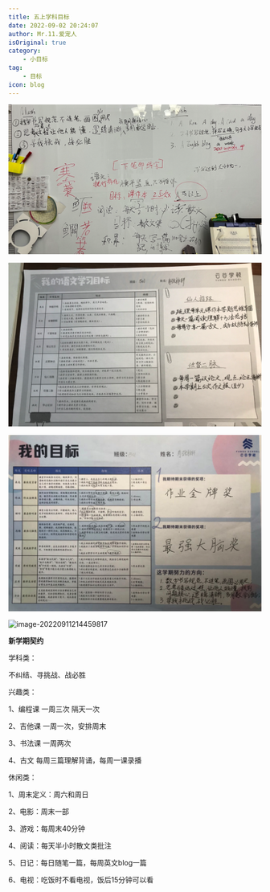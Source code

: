 ```yaml
---
title: 五上学科目标
date: 2022-09-02 20:24:07
author: Mr.11.爱宠人
isOriginal: true
category:
    - 小目标
tag:
    - 目标
icon: blog
---
```


![image-20220902210257375](./5thgradeterm1.assets/image-20220902210257375.png)

![image-20220902210342133](./5thgradeterm1.assets/image-20220902210342133.png)

![image-20220902210407957](./5thgradeterm1.assets/image-20220902210407957.png)

![image-20220911214459817](./5thgradeterm1.assets/image-20220911214459817.png)

**新学期契约**

学科类：

不纠结、寻挑战、战必胜


兴趣类：

1、编程课 一周三次 隔天一次

2、吉他课 一周一次，安排周末

3、书法课 一周两次 

4、古文 每周三篇理解背诵，每周一课录播


休闲类：

1、周末定义：周六和周日

2、电影：周末一部

3、游戏：每周末40分钟

4、阅读：每天半小时散文类批注

5、日记：每日随笔一篇，每周英文blog一篇

6、电视：吃饭时不看电视，饭后15分钟可以看
